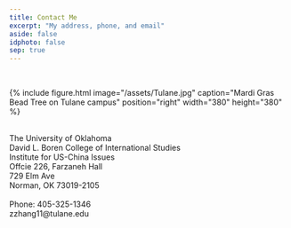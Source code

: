 ```yaml
---
title: Contact Me
excerpt: "My address, phone, and email"
aside: false
idphoto: false
sep: true
---
```



<br/>

{% include figure.html image="/assets/Tulane.jpg" caption="Mardi Gras Bead Tree on Tulane campus" position="right" width="380" height="380" %}

<br/>
The University of Oklahoma<br/>
David L. Boren College of International Studies<br/>
Institute for US-China Issues<br/>
Offcie 226, Farzaneh Hall<br/>
729 Elm Ave<br/>
Norman, OK 73019-2105<br/>
<br/>
Phone: 405-325-1346<br/>
zzhang11@tulane.edu
